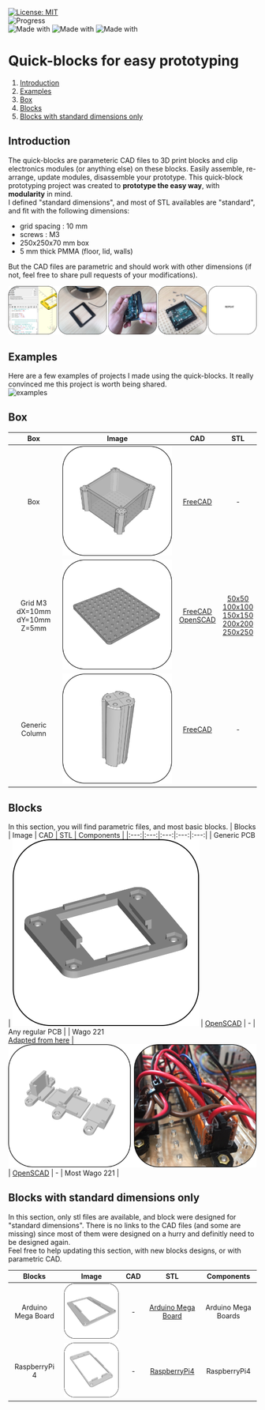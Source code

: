[![License: MIT](https://img.shields.io/badge/License-MIT-yellow.svg)](https://opensource.org/licenses/MIT)  
![Progress](https://img.shields.io/badge/Work-in%20progress-orange.svg)   
![Made with](https://img.shields.io/badge/Made%20with-FreeCAD-blue.svg)
![Made with](https://img.shields.io/badge/Made%20with-OpenSCAD-yellow.svg) 
![Made with](https://img.shields.io/badge/Made%20with-love-red.svg) 

# Quick-blocks for easy prototyping
1. [Introduction](#introduction)
0. [Examples](#examples)
1. [Box](#box)
2. [Blocks](#blocks)
4. [Blocks with standard dimensions only](#blocks-with-standard-dimensions-only)

## Introduction
The quick-blocks are parameteric CAD files to 3D print blocks and clip electronics modules (or anything else) on these blocks. Easily assemble, re-arrange, update modules, disassemble your prototype. This quick-block prototyping project was created to **prototype the easy way**, with **modularity** in mind.  
I defined "standard dimensions", and most of STL availables are "standard", and fit with the following dimensions: 
- grid spacing : 10 mm
- screws : M3
- 250x250x70 mm box
- 5 mm thick PMMA (floor, lid, walls)  

But the CAD files are parametric and should work with other dimensions (if not, feel free to share pull requests of your modifications).

![tutorial](img/tutorial.svg)

## Examples
Here are a few examples of projects I made using the quick-blocks. It really convinced me this project is worth being shared.  
![examples](img/examples.svg)

## Box
| Box        | Image     | CAD | STL |
|:---:|:---:|:---:|:---:|
| Box | ![box](img/box.svg) | [FreeCAD](cad/box.FCStd) | - |
| Grid M3<br>dX=10mm<br>dY=10mm<br>Z=5mm | ![alt text](img/grid_m3-x10-y10.svg) | [FreeCAD](cad/grid.FCStd)<br>[OpenSCAD](cad/grid.scad) | [50x50](stl/grid_m3-x10-y10_50x50.stl)<br>[100x100](stl/grid_m3-x10-y10_50x50.stl)<br>[150x150](stl/grid_m3-x10-y10_50x50.stl)<br>[200x200](stl/grid_m3-x10-y10_50x50.stl)<br>[250x250](stl/grid_m3-x10-y10_50x50.stl) | [50x50](dxf/grid_m3-x10-y10_50x50.dxf)<br>[100x100](dxf/grid_m3-x10-y10_50x50.dxf)<br>[150x150](dxf/grid_m3-x10-y10_50x50.dxf)<br>[200x200](dxf/grid_m3-x10-y10_50x50.dxf)<br>[250x250](dxf/grid_m3-x10-y10_50x50.dxf)  |
| Generic Column | ![generic column](img/column.svg) | [FreeCAD](cad/column.FCStd) | - |

## Blocks
In this section, you will find parametric files, and most basic blocks.
| Blocks        | Image     | CAD | STL | Components |
|:---:|:---:|:---:|:---:|:---:|
| Generic PCB | ![generic pcb](img/generic_pcb.svg) | [OpenSCAD](cad/pcb.scad) | - | Any regular PCB |
| Wago 221<br>[Adapted from here](https://www.thingiverse.com/thing:2075219/files) | ![wago-221](img/wago-221.svg) | [OpenSCAD](cad/wago-221.scad) | - | Most Wago 221 |


## Blocks with standard dimensions only
In this section, only stl files are available, and block were designed for "standard dimensions". There is no links to the CAD files (and some are missing) since most of them were designed on a hurry and definitly need to be designed again.  
Feel free to help updating this section, with new blocks designs, or with parametric CAD.

| Blocks        | Image     | CAD | STL | Components |
|:---:|:---:|:---:|:---:|:---:|
| Arduino Mega Board | ![arduino mega board](img/arduino_mega_board.svg) | - | [Arduino Mega Board](stl/arduino_mega_board.stl) | Arduino Mega Boards |
| RaspberryPi 4 | ![RaspberryPi4](img/raspberrypi4.svg) | - | [RaspberryPi4](stl/raspberrypi4.stl) | RaspberryPi4 |